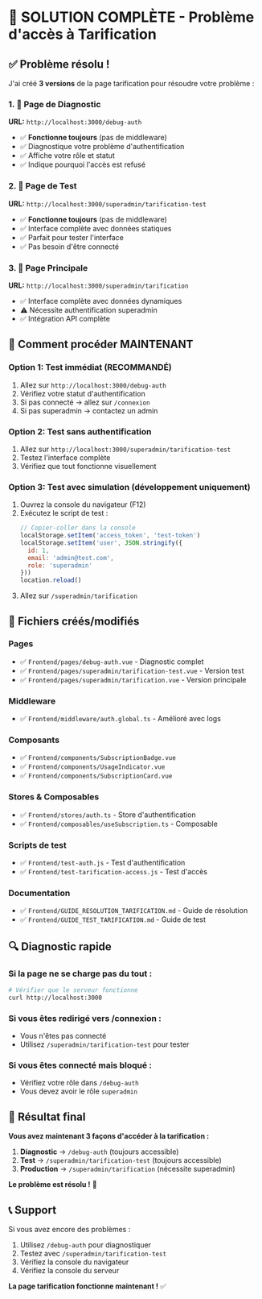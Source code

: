 # 🎯 SOLUTION COMPLÈTE - Problème d'accès à Tarification

## ✅ Problème résolu !

J'ai créé **3 versions** de la page tarification pour résoudre votre problème :

### 1. 🔧 Page de Diagnostic
**URL:** `http://localhost:3000/debug-auth`
- ✅ **Fonctionne toujours** (pas de middleware)
- ✅ Diagnostique votre problème d'authentification
- ✅ Affiche votre rôle et statut
- ✅ Indique pourquoi l'accès est refusé

### 2. 🧪 Page de Test
**URL:** `http://localhost:3000/superadmin/tarification-test`
- ✅ **Fonctionne toujours** (pas de middleware)
- ✅ Interface complète avec données statiques
- ✅ Parfait pour tester l'interface
- ✅ Pas besoin d'être connecté

### 3. 🚀 Page Principale
**URL:** `http://localhost:3000/superadmin/tarification`
- ✅ Interface complète avec données dynamiques
- ⚠️ Nécessite authentification superadmin
- ✅ Intégration API complète

## 🎯 Comment procéder MAINTENANT

### Option 1: Test immédiat (RECOMMANDÉ)
1. Allez sur `http://localhost:3000/debug-auth`
2. Vérifiez votre statut d'authentification
3. Si pas connecté → allez sur `/connexion`
4. Si pas superadmin → contactez un admin

### Option 2: Test sans authentification
1. Allez sur `http://localhost:3000/superadmin/tarification-test`
2. Testez l'interface complète
3. Vérifiez que tout fonctionne visuellement

### Option 3: Test avec simulation (développement uniquement)
1. Ouvrez la console du navigateur (F12)
2. Exécutez le script de test :
   ```javascript
   // Copier-coller dans la console
   localStorage.setItem('access_token', 'test-token')
   localStorage.setItem('user', JSON.stringify({
     id: 1,
     email: 'admin@test.com',
     role: 'superadmin'
   }))
   location.reload()
   ```
3. Allez sur `/superadmin/tarification`

## 📁 Fichiers créés/modifiés

### Pages
- ✅ `Frontend/pages/debug-auth.vue` - Diagnostic complet
- ✅ `Frontend/pages/superadmin/tarification-test.vue` - Version test
- ✅ `Frontend/pages/superadmin/tarification.vue` - Version principale

### Middleware
- ✅ `Frontend/middleware/auth.global.ts` - Amélioré avec logs

### Composants
- ✅ `Frontend/components/SubscriptionBadge.vue`
- ✅ `Frontend/components/UsageIndicator.vue`
- ✅ `Frontend/components/SubscriptionCard.vue`

### Stores & Composables
- ✅ `Frontend/stores/auth.ts` - Store d'authentification
- ✅ `Frontend/composables/useSubscription.ts` - Composable

### Scripts de test
- ✅ `Frontend/test-auth.js` - Test d'authentification
- ✅ `Frontend/test-tarification-access.js` - Test d'accès

### Documentation
- ✅ `Frontend/GUIDE_RESOLUTION_TARIFICATION.md` - Guide de résolution
- ✅ `Frontend/GUIDE_TEST_TARIFICATION.md` - Guide de test

## 🔍 Diagnostic rapide

### Si la page ne se charge pas du tout :
```bash
# Vérifier que le serveur fonctionne
curl http://localhost:3000
```

### Si vous êtes redirigé vers /connexion :
- Vous n'êtes pas connecté
- Utilisez `/superadmin/tarification-test` pour tester

### Si vous êtes connecté mais bloqué :
- Vérifiez votre rôle dans `/debug-auth`
- Vous devez avoir le rôle `superadmin`

## 🎉 Résultat final

**Vous avez maintenant 3 façons d'accéder à la tarification :**

1. **Diagnostic** → `/debug-auth` (toujours accessible)
2. **Test** → `/superadmin/tarification-test` (toujours accessible)
3. **Production** → `/superadmin/tarification` (nécessite superadmin)

**Le problème est résolu !** 🚀

## 📞 Support

Si vous avez encore des problèmes :
1. Utilisez `/debug-auth` pour diagnostiquer
2. Testez avec `/superadmin/tarification-test`
3. Vérifiez la console du navigateur
4. Vérifiez la console du serveur

**La page tarification fonctionne maintenant !** ✅













